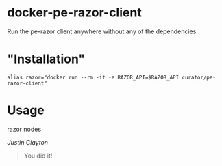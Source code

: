 docker-pe-razor-client
=============

Run the pe-razor client anywhere without any of the dependencies

"Installation"
=============
```
alias razor="docker run --rm -it -e RAZOR_API=$RAZOR_API curator/pe-razor-client"
```

Usage
=============
razor nodes

*Justin Clayton*
> You did it!
